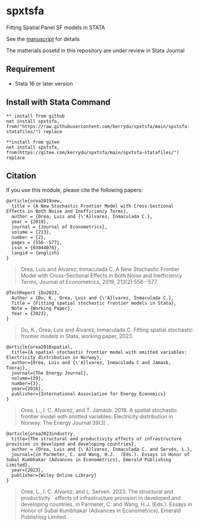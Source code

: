 # spxtsfa
Fitting Spatial Panel SF models in STATA

See the [manuscript](https://github.com/kerrydu/spxtsfa/blob/main/manuscript.pdf) for details

The matterials posetd in this repository are under review in Stata Journal

## Requirement
 * Stata 16 or later version



## Install with Stata Command

 ```
 ** install from github
 net install spxtsfa, from("https://raw.githubusercontent.com/kerrydu/spxtsfa/main/spxtsfa-statafiles/") replace
 
 **install from gitee
 net install spxtsfa, from(https://gitee.com/kerrydu/spxtsfa/main/spxtsfa-statafiles/") replace
 ```



##  Citation

If you use this module, please cite the following papers:

```
@article{orea2019new,
  title = {A New Stochastic Frontier Model with Cross-Sectional Effects in Both Noise and Inefficiency Terms},
  author = {Orea, Luis and {\'A}lvarez, Inmaculada C.},
  year = {2019},
  journal = {Journal of Econometrics},
  volume = {213},
  number = {2},
  pages = {556--577},
  issn = {03044076},
  langid = {english}
}
```

> Orea, Luis and Álvarez, Inmaculada C. A New Stochastic Frontier Model with Cross-Sectional Effects in Both Noise and Inefficiency Terms, Journal of Econometrics, 2019, 213(2):556--577.

```
@TechReport {Du2023,
  Author = {Du, K., Orea, Luis and {\'A}lvarez, Inmaculada C.},
  Title = {Fitting spatial stochastic frontier models in Stata},
  Note = {Working Paper},
  Year = {2023},
}
```

> Du, K., Orea, Luis and Álvarez, Inmaculada C. Fitting spatial stochastic frontier models in Stata, working paper, 2023.



```
@article{orea2018spatial,
  title={A spatial stochastic frontier model with omitted variables: Electricity distribution in Norway},
  author={Orea, Luis and {\'A}lvarez, Inmaculada C and Jamasb, Tooraj},
  journal={The Energy Journal},
  volume={39},
  number={3},
  year={2018},
  publisher={International Association for Energy Economics}
}  
```

> Orea, L., I. C.  Alvarez, and T. Jamasb. 2018. A spatial stochastic frontier  model with omitted variables: Electricity distribution in Norway. The Energy Journal 39(3) .

 

```
@article{orea2023industry,
  title={The structural and productivity effects of infrastructure provision in developed and developing countries},
  author = {Orea, Luis and {\'A}lvarez, Inmaculada C. and Servén, L.},
  journal={in Parmeter, C. and Wang, H.J.  (Eds.). Essays in Honor of Subal Kumbhakar (Advances in Econometrics), Emerald Publishing Limited},
  year={2023},
  publisher={Wiley Online Library}
}
```

> Orea, L., I. C. Alvarez, and L. Serven. 2023. The structural and productivity ´ effects of infrastructure provision in developed and developing countries. in Parmeter, C. and Wang, H.J. (Eds.). Essays in Honor of Subal Kumbhakar (Advances in Econometrics), Emerald Publishing Limited .  
